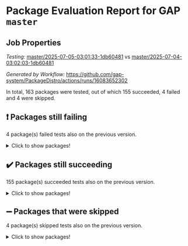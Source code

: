# Package Evaluation Report for GAP `master`

## Job Properties

*Testing:* [master/2025-07-05-03:01:33-1db60481](https://github.com/gap-system/PackageDistro/blob/data/reports/master/2025-07-05-03:01:33-1db60481) vs [master/2025-07-04-03:02:03-1db60481](https://github.com/gap-system/PackageDistro/blob/data/reports/master/2025-07-04-03:02:03-1db60481)

*Generated by Workflow:* https://github.com/gap-system/PackageDistro/actions/runs/16083652302

In total, 163 packages were tested, out of which 155 succeeded, 4 failed and 4 were skipped.

## :exclamation: Packages still failing

4 package(s) failed tests also on the previous version.
<details><summary>Click to show packages!</summary>

- semigroups 5.5.1 [(failure)](https://github.com/gap-system/PackageDistro/actions/runs/16083652302/job/45391970011)
- sla 1.6.2 [(failure)](https://github.com/gap-system/PackageDistro/actions/runs/16083652302/job/45391970025)
- typeset 1.2.2 [(failure)](https://github.com/gap-system/PackageDistro/actions/runs/16083652302/job/45391970033)
- wedderga 4.11.0 [(failure)](https://github.com/gap-system/PackageDistro/actions/runs/16083652302/job/45391970046)
</details>

## :heavy_check_mark: Packages still succeeding

155 package(s) succeeded tests also on the previous version.
<details><summary>Click to show packages!</summary>

- 4ti2interface 2024.11-01 [(success)](https://github.com/gap-system/PackageDistro/actions/runs/16083652302/job/45391969796)
- ace 5.7.0 [(success)](https://github.com/gap-system/PackageDistro/actions/runs/16083652302/job/45391969798)
- aclib 1.3.2 [(success)](https://github.com/gap-system/PackageDistro/actions/runs/16083652302/job/45391969799)
- agt 0.3.1 [(success)](https://github.com/gap-system/PackageDistro/actions/runs/16083652302/job/45391969801)
- alco 1.1.1 [(success)](https://github.com/gap-system/PackageDistro/actions/runs/16083652302/job/45391969800)
- alnuth 3.2.1 [(success)](https://github.com/gap-system/PackageDistro/actions/runs/16083652302/job/45391969804)
- anupq 3.3.1 [(success)](https://github.com/gap-system/PackageDistro/actions/runs/16083652302/job/45391969810)
- atlasrep 2.1.9 [(success)](https://github.com/gap-system/PackageDistro/actions/runs/16083652302/job/45391969805)
- autodoc 2025.05.09 [(success)](https://github.com/gap-system/PackageDistro/actions/runs/16083652302/job/45391969815)
- automata 1.16 [(success)](https://github.com/gap-system/PackageDistro/actions/runs/16083652302/job/45391969819)
- automgrp 1.3.3 [(success)](https://github.com/gap-system/PackageDistro/actions/runs/16083652302/job/45391969807)
- autpgrp 1.11.1 [(success)](https://github.com/gap-system/PackageDistro/actions/runs/16083652302/job/45391969811)
- cap 2025.06-08 [(success)](https://github.com/gap-system/PackageDistro/actions/runs/16083652302/job/45391969817)
- caratinterface 2.3.7 [(success)](https://github.com/gap-system/PackageDistro/actions/runs/16083652302/job/45391969816)
- cddinterface 2025.06.24 [(success)](https://github.com/gap-system/PackageDistro/actions/runs/16083652302/job/45391969818)
- circle 1.6.6 [(success)](https://github.com/gap-system/PackageDistro/actions/runs/16083652302/job/45391969827)
- classicpres 1.22 [(success)](https://github.com/gap-system/PackageDistro/actions/runs/16083652302/job/45391969825)
- cohomolo 1.6.11 [(success)](https://github.com/gap-system/PackageDistro/actions/runs/16083652302/job/45391969833)
- congruence 1.2.7 [(success)](https://github.com/gap-system/PackageDistro/actions/runs/16083652302/job/45391969839)
- corefreesub 0.6 [(success)](https://github.com/gap-system/PackageDistro/actions/runs/16083652302/job/45391969820)
- corelg 1.57 [(success)](https://github.com/gap-system/PackageDistro/actions/runs/16083652302/job/45391969826)
- crime 1.6 [(success)](https://github.com/gap-system/PackageDistro/actions/runs/16083652302/job/45391969831)
- crisp 1.4.6 [(success)](https://github.com/gap-system/PackageDistro/actions/runs/16083652302/job/45391969832)
- crypting 0.10.6 [(success)](https://github.com/gap-system/PackageDistro/actions/runs/16083652302/job/45391969861)
- cryst 4.1.27 [(success)](https://github.com/gap-system/PackageDistro/actions/runs/16083652302/job/45391969829)
- crystcat 1.1.10 [(success)](https://github.com/gap-system/PackageDistro/actions/runs/16083652302/job/45391969847)
- ctbllib 1.3.11 [(success)](https://github.com/gap-system/PackageDistro/actions/runs/16083652302/job/45391969837)
- cubefree 1.20 [(success)](https://github.com/gap-system/PackageDistro/actions/runs/16083652302/job/45391969834)
- curlinterface 2.4.2 [(success)](https://github.com/gap-system/PackageDistro/actions/runs/16083652302/job/45391969850)
- cvec 2.8.4 [(success)](https://github.com/gap-system/PackageDistro/actions/runs/16083652302/job/45391969846)
- datastructures 0.3.3 [(success)](https://github.com/gap-system/PackageDistro/actions/runs/16083652302/job/45391969844)
- deepthought 1.0.9 [(success)](https://github.com/gap-system/PackageDistro/actions/runs/16083652302/job/45391969843)
- design 1.8.2 [(success)](https://github.com/gap-system/PackageDistro/actions/runs/16083652302/job/45391969845)
- difsets 2.3.1 [(success)](https://github.com/gap-system/PackageDistro/actions/runs/16083652302/job/45391969854)
- digraphs 1.10.0 [(success)](https://github.com/gap-system/PackageDistro/actions/runs/16083652302/job/45391969848)
- edim 1.3.8 [(success)](https://github.com/gap-system/PackageDistro/actions/runs/16083652302/job/45391969840)
- example 4.4.1 [(success)](https://github.com/gap-system/PackageDistro/actions/runs/16083652302/job/45391969853)
- examplesforhomalg 2023.10-01 [(success)](https://github.com/gap-system/PackageDistro/actions/runs/16083652302/job/45391969851)
- factint 1.6.3 [(success)](https://github.com/gap-system/PackageDistro/actions/runs/16083652302/job/45391969859)
- ferret 1.0.14 [(success)](https://github.com/gap-system/PackageDistro/actions/runs/16083652302/job/45391969852)
- fga 1.5.0 [(success)](https://github.com/gap-system/PackageDistro/actions/runs/16083652302/job/45391969864)
- fining 1.5.6 [(success)](https://github.com/gap-system/PackageDistro/actions/runs/16083652302/job/45391969870)
- float 1.0.7 [(success)](https://github.com/gap-system/PackageDistro/actions/runs/16083652302/job/45391969863)
- format 1.4.4 [(success)](https://github.com/gap-system/PackageDistro/actions/runs/16083652302/job/45391969869)
- forms 1.2.13 [(success)](https://github.com/gap-system/PackageDistro/actions/runs/16083652302/job/45391969873)
- fplsa 1.2.6 [(success)](https://github.com/gap-system/PackageDistro/actions/runs/16083652302/job/45391969866)
- fr 2.4.13 [(success)](https://github.com/gap-system/PackageDistro/actions/runs/16083652302/job/45391969867)
- francy 2.0.3 [(success)](https://github.com/gap-system/PackageDistro/actions/runs/16083652302/job/45391969876)
- fwtree 1.3 [(success)](https://github.com/gap-system/PackageDistro/actions/runs/16083652302/job/45391969868)
- gapdoc 1.6.7 [(success)](https://github.com/gap-system/PackageDistro/actions/runs/16083652302/job/45391969880)
- gauss 2024.11-01 [(success)](https://github.com/gap-system/PackageDistro/actions/runs/16083652302/job/45391969887)
- gaussforhomalg 2024.08-01 [(success)](https://github.com/gap-system/PackageDistro/actions/runs/16083652302/job/45391969878)
- gbnp 1.1.0 [(success)](https://github.com/gap-system/PackageDistro/actions/runs/16083652302/job/45391969877)
- generalizedmorphismsforcap 2025.06-01 [(success)](https://github.com/gap-system/PackageDistro/actions/runs/16083652302/job/45391969875)
- genss 1.6.9 [(success)](https://github.com/gap-system/PackageDistro/actions/runs/16083652302/job/45391969874)
- gradedmodules 2024.12-01 [(success)](https://github.com/gap-system/PackageDistro/actions/runs/16083652302/job/45391969881)
- gradedringforhomalg 2024.07-01 [(success)](https://github.com/gap-system/PackageDistro/actions/runs/16083652302/job/45391969879)
- grape 4.9.2 [(success)](https://github.com/gap-system/PackageDistro/actions/runs/16083652302/job/45391969912)
- groupoids 1.76 [(success)](https://github.com/gap-system/PackageDistro/actions/runs/16083652302/job/45391969885)
- grpconst 2.6.5 [(success)](https://github.com/gap-system/PackageDistro/actions/runs/16083652302/job/45391969883)
- guarana 0.96.3 [(success)](https://github.com/gap-system/PackageDistro/actions/runs/16083652302/job/45391969897)
- guava 3.20 [(success)](https://github.com/gap-system/PackageDistro/actions/runs/16083652302/job/45391969886)
- hap 1.66 [(success)](https://github.com/gap-system/PackageDistro/actions/runs/16083652302/job/45391969889)
- hapcryst 0.1.15 [(success)](https://github.com/gap-system/PackageDistro/actions/runs/16083652302/job/45391969895)
- hecke 1.5.4 [(success)](https://github.com/gap-system/PackageDistro/actions/runs/16083652302/job/45391969911)
- help 4.0 [(success)](https://github.com/gap-system/PackageDistro/actions/runs/16083652302/job/45391969905)
- homalg 2024.01-01 [(success)](https://github.com/gap-system/PackageDistro/actions/runs/16083652302/job/45391969901)
- homalgtocas 2023.11-01 [(success)](https://github.com/gap-system/PackageDistro/actions/runs/16083652302/job/45391969893)
- ibnp 0.15 [(success)](https://github.com/gap-system/PackageDistro/actions/runs/16083652302/job/45391969894)
- idrel 2.48 [(success)](https://github.com/gap-system/PackageDistro/actions/runs/16083652302/job/45391969906)
- images 1.3.3 [(success)](https://github.com/gap-system/PackageDistro/actions/runs/16083652302/job/45391969908)
- intpic 0.4.0 [(success)](https://github.com/gap-system/PackageDistro/actions/runs/16083652302/job/45391969904)
- io 4.9.3 [(success)](https://github.com/gap-system/PackageDistro/actions/runs/16083652302/job/45391969915)
- io_forhomalg 2023.02-04 [(success)](https://github.com/gap-system/PackageDistro/actions/runs/16083652302/job/45391969909)
- irredsol 1.4.4 [(success)](https://github.com/gap-system/PackageDistro/actions/runs/16083652302/job/45391969907)
- json 2.2.3 [(success)](https://github.com/gap-system/PackageDistro/actions/runs/16083652302/job/45391969930)
- jupyterkernel 1.5.1 [(success)](https://github.com/gap-system/PackageDistro/actions/runs/16083652302/job/45391969914)
- jupyterviz 1.5.6 [(success)](https://github.com/gap-system/PackageDistro/actions/runs/16083652302/job/45391969929)
- kan 1.37 [(success)](https://github.com/gap-system/PackageDistro/actions/runs/16083652302/job/45391969944)
- kbmag 1.5.11 [(success)](https://github.com/gap-system/PackageDistro/actions/runs/16083652302/job/45391969923)
- laguna 3.9.7 [(success)](https://github.com/gap-system/PackageDistro/actions/runs/16083652302/job/45391969926)
- liealgdb 2.2.1 [(success)](https://github.com/gap-system/PackageDistro/actions/runs/16083652302/job/45391969931)
- liepring 2.9.1 [(success)](https://github.com/gap-system/PackageDistro/actions/runs/16083652302/job/45391969934)
- liering 2.4.2 [(success)](https://github.com/gap-system/PackageDistro/actions/runs/16083652302/job/45391969932)
- linearalgebraforcap 2025.06-02 [(success)](https://github.com/gap-system/PackageDistro/actions/runs/16083652302/job/45391969935)
- lins 0.9 [(success)](https://github.com/gap-system/PackageDistro/actions/runs/16083652302/job/45391969943)
- localizeringforhomalg 2023.10-01 [(success)](https://github.com/gap-system/PackageDistro/actions/runs/16083652302/job/45391969949)
- loops 3.4.4 [(success)](https://github.com/gap-system/PackageDistro/actions/runs/16083652302/job/45391969940)
- lpres 1.1.1 [(success)](https://github.com/gap-system/PackageDistro/actions/runs/16083652302/job/45391969959)
- majoranaalgebras 1.5.2 [(success)](https://github.com/gap-system/PackageDistro/actions/runs/16083652302/job/45391969958)
- mapclass 1.4.6 [(success)](https://github.com/gap-system/PackageDistro/actions/runs/16083652302/job/45391969942)
- matgrp 0.71 [(success)](https://github.com/gap-system/PackageDistro/actions/runs/16083652302/job/45391969953)
- matricesforhomalg 2024.11-02 [(success)](https://github.com/gap-system/PackageDistro/actions/runs/16083652302/job/45391969954)
- modisom 3.0.0 [(success)](https://github.com/gap-system/PackageDistro/actions/runs/16083652302/job/45391969946)
- modulepresentationsforcap 2025.06-01 [(success)](https://github.com/gap-system/PackageDistro/actions/runs/16083652302/job/45391969950)
- modules 2024.12-01 [(success)](https://github.com/gap-system/PackageDistro/actions/runs/16083652302/job/45391969952)
- monoidalcategories 2025.03-02 [(success)](https://github.com/gap-system/PackageDistro/actions/runs/16083652302/job/45391969969)
- nconvex 2024.12-01 [(success)](https://github.com/gap-system/PackageDistro/actions/runs/16083652302/job/45391969960)
- nilmat 1.4.2 [(success)](https://github.com/gap-system/PackageDistro/actions/runs/16083652302/job/45391969964)
- nock 1.5 [(success)](https://github.com/gap-system/PackageDistro/actions/runs/16083652302/job/45391969972)
- normalizinterface 1.4.1 [(success)](https://github.com/gap-system/PackageDistro/actions/runs/16083652302/job/45391969955)
- nq 2.5.11 [(success)](https://github.com/gap-system/PackageDistro/actions/runs/16083652302/job/45391969965)
- numericalsgps 1.4.0 [(success)](https://github.com/gap-system/PackageDistro/actions/runs/16083652302/job/45391969951)
- openmath 11.5.3 [(success)](https://github.com/gap-system/PackageDistro/actions/runs/16083652302/job/45391970005)
- orb 5.0.1 [(success)](https://github.com/gap-system/PackageDistro/actions/runs/16083652302/job/45391969961)
- packagemanager 1.6.3 [(success)](https://github.com/gap-system/PackageDistro/actions/runs/16083652302/job/45391969973)
- patternclass 2.4.5 [(success)](https://github.com/gap-system/PackageDistro/actions/runs/16083652302/job/45391969962)
- permut 2.0.5 [(success)](https://github.com/gap-system/PackageDistro/actions/runs/16083652302/job/45391969971)
- polenta 1.3.11 [(success)](https://github.com/gap-system/PackageDistro/actions/runs/16083652302/job/45391969976)
- polymaking 0.8.7 [(success)](https://github.com/gap-system/PackageDistro/actions/runs/16083652302/job/45391969970)
- primgrp 3.4.4 [(success)](https://github.com/gap-system/PackageDistro/actions/runs/16083652302/job/45391969974)
- profiling 2.6.2 [(success)](https://github.com/gap-system/PackageDistro/actions/runs/16083652302/job/45391970041)
- qdistrnd 0.9.5 [(success)](https://github.com/gap-system/PackageDistro/actions/runs/16083652302/job/45391969981)
- qpa 1.35 [(success)](https://github.com/gap-system/PackageDistro/actions/runs/16083652302/job/45391969979)
- quagroup 1.8.4 [(success)](https://github.com/gap-system/PackageDistro/actions/runs/16083652302/job/45391969985)
- radiroot 2.9 [(success)](https://github.com/gap-system/PackageDistro/actions/runs/16083652302/job/45391969987)
- rcwa 4.7.1 [(success)](https://github.com/gap-system/PackageDistro/actions/runs/16083652302/job/45391969980)
- rds 1.8 [(success)](https://github.com/gap-system/PackageDistro/actions/runs/16083652302/job/45391969983)
- recog 1.4.4 [(success)](https://github.com/gap-system/PackageDistro/actions/runs/16083652302/job/45391969977)
- repndecomp 1.3.0 [(success)](https://github.com/gap-system/PackageDistro/actions/runs/16083652302/job/45391969986)
- repsn 3.1.2 [(success)](https://github.com/gap-system/PackageDistro/actions/runs/16083652302/job/45391969988)
- resclasses 4.7.3 [(success)](https://github.com/gap-system/PackageDistro/actions/runs/16083652302/job/45391969984)
- ringsforhomalg 2024.11-02 [(success)](https://github.com/gap-system/PackageDistro/actions/runs/16083652302/job/45391969995)
- sco 2023.08-01 [(success)](https://github.com/gap-system/PackageDistro/actions/runs/16083652302/job/45391969990)
- scscp 2.4.3 [(success)](https://github.com/gap-system/PackageDistro/actions/runs/16083652302/job/45391970001)
- sglppow 2.4 [(success)](https://github.com/gap-system/PackageDistro/actions/runs/16083652302/job/45391969992)
- sgpviz 0.999.6 [(success)](https://github.com/gap-system/PackageDistro/actions/runs/16083652302/job/45391969994)
- simpcomp 2.1.14 [(success)](https://github.com/gap-system/PackageDistro/actions/runs/16083652302/job/45391970002)
- singular 2024.06.03 [(success)](https://github.com/gap-system/PackageDistro/actions/runs/16083652302/job/45391970004)
- sl2reps 1.1 [(success)](https://github.com/gap-system/PackageDistro/actions/runs/16083652302/job/45391969999)
- smallantimagmas 0.4.1 [(success)](https://github.com/gap-system/PackageDistro/actions/runs/16083652302/job/45391970007)
- smallgrp 1.5.4 [(success)](https://github.com/gap-system/PackageDistro/actions/runs/16083652302/job/45391970015)
- smallsemi 0.7.2 [(success)](https://github.com/gap-system/PackageDistro/actions/runs/16083652302/job/45391970008)
- sonata 2.9.6 [(success)](https://github.com/gap-system/PackageDistro/actions/runs/16083652302/job/45391970014)
- sophus 1.27 [(success)](https://github.com/gap-system/PackageDistro/actions/runs/16083652302/job/45391970013)
- sotgrps 1.3 [(success)](https://github.com/gap-system/PackageDistro/actions/runs/16083652302/job/45391970024)
- spinsym 1.5.2 [(success)](https://github.com/gap-system/PackageDistro/actions/runs/16083652302/job/45391970020)
- standardff 1.0 [(success)](https://github.com/gap-system/PackageDistro/actions/runs/16083652302/job/45391970027)
- symbcompcc 1.3.2 [(success)](https://github.com/gap-system/PackageDistro/actions/runs/16083652302/job/45391970021)
- thelma 1.3 [(success)](https://github.com/gap-system/PackageDistro/actions/runs/16083652302/job/45391970030)
- tomlib 1.2.11 [(success)](https://github.com/gap-system/PackageDistro/actions/runs/16083652302/job/45391970023)
- toolsforhomalg 2025.05-01 [(success)](https://github.com/gap-system/PackageDistro/actions/runs/16083652302/job/45391970029)
- toric 1.9.6 [(success)](https://github.com/gap-system/PackageDistro/actions/runs/16083652302/job/45391970031)
- transgrp 3.6.5 [(success)](https://github.com/gap-system/PackageDistro/actions/runs/16083652302/job/45391970028)
- ugaly 4.1.3 [(success)](https://github.com/gap-system/PackageDistro/actions/runs/16083652302/job/45391970034)
- unipot 1.6 [(success)](https://github.com/gap-system/PackageDistro/actions/runs/16083652302/job/45391970035)
- unitlib 5.0.0 [(success)](https://github.com/gap-system/PackageDistro/actions/runs/16083652302/job/45391970036)
- utils 0.89 [(success)](https://github.com/gap-system/PackageDistro/actions/runs/16083652302/job/45391970042)
- uuid 0.7 [(success)](https://github.com/gap-system/PackageDistro/actions/runs/16083652302/job/45391970032)
- walrus 0.9991 [(success)](https://github.com/gap-system/PackageDistro/actions/runs/16083652302/job/45391970040)
- wpe 0.8 [(success)](https://github.com/gap-system/PackageDistro/actions/runs/16083652302/job/45391970038)
- xmod 2.93 [(success)](https://github.com/gap-system/PackageDistro/actions/runs/16083652302/job/45391970045)
- xmodalg 1.32 [(success)](https://github.com/gap-system/PackageDistro/actions/runs/16083652302/job/45391970044)
- yangbaxter 0.10.6 [(success)](https://github.com/gap-system/PackageDistro/actions/runs/16083652302/job/45391970050)
- zeromqinterface 0.17 [(success)](https://github.com/gap-system/PackageDistro/actions/runs/16083652302/job/45391970054)
</details>

## :heavy_minus_sign: Packages that were skipped

4 package(s) skipped tests also on the previous version.
<details><summary>Click to show packages!</summary>

- browse 1.8.21 [(skipped)](https://github.com/gap-system/PackageDistro/actions/runs/16083652302/job/45391812459)
- itc 1.5.1 [(skipped)](https://github.com/gap-system/PackageDistro/actions/runs/16083652302/job/45391812459)
- polycyclic 2.16 [(skipped)](https://github.com/gap-system/PackageDistro/actions/runs/16083652302/job/45391812459)
- xgap 4.32 [(skipped)](https://github.com/gap-system/PackageDistro/actions/runs/16083652302/job/45391812459)
</details>

